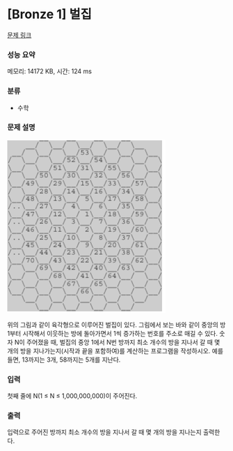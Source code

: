 # [Bronze 1] 벌집

[문제 링크](https://www.acmicpc.net/problem/2292) 

### 성능 요약

메모리: 14172 KB, 시간: 124 ms

### 분류

* 수학

### 문제 설명

![Alt text](./pic.png)

<p>위의 그림과 같이 육각형으로 이루어진 벌집이 있다. 그림에서 보는 바와 같이 중앙의 방 1부터 시작해서 이웃하는 방에 돌아가면서 1씩 증가하는 번호를 주소로 매길 수 있다. 숫자 N이 주어졌을 때, 벌집의 중앙 1에서 N번 방까지 최소 개수의 방을 지나서 갈 때 몇 개의 방을 지나가는지(시작과 끝을 포함하여)를 계산하는 프로그램을 작성하시오. 예를 들면, 13까지는 3개, 58까지는 5개를 지난다.</p>

### 입력 

<p>첫째 줄에 N(1 ≤ N ≤ 1,000,000,000)이 주어진다.</p>

### 출력 

<p>입력으로 주어진 방까지 최소 개수의 방을 지나서 갈 때 몇 개의 방을 지나는지 출력한다.</p>